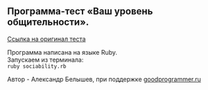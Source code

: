 ## Программа-тест «Ваш уровень общительности».

[Ссылка на оригинал теста](http://syntone.ru/psytesty/vash-uroven-obshhitelnosti/)

Программа написана на языке Ruby.<br>Запускаем из терминала:<br>`ruby sociability.rb`

Автор - Александр Белышев, при поддержке [goodprogrammer.ru](http://goodprogrammer.ru)
